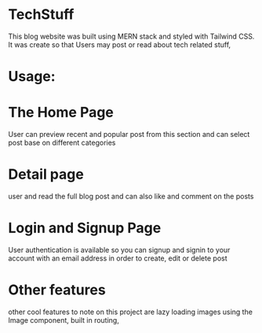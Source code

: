 # TechStuff
This blog website was built using MERN stack and styled with Tailwind CSS. It was create so that Users may post or read about tech related stuff,

# Usage:

# The Home Page
User can preview recent and popular post from this section and can select post base on different categories

# Detail page 
user and read the full blog post and can also like and comment on the posts

# Login and Signup Page
User authentication is available so you can signup and signin to your account with an email address in order to create, edit or delete post


# Other features
other cool features to note on this project are lazy loading images using the Image component, built in routing,